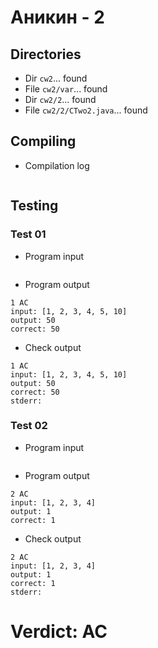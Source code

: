 # Аникин - 2
## Directories
- Dir `cw2`... found
- File `cw2/var`... found
- Dir `cw2/2`... found
- File `cw2/2/CTwo2.java`... found
## Compiling
- Compilation log
```

```
## Testing
### Test 01
- Program input
```

```
- Program output
```
1 AC
input: [1, 2, 3, 4, 5, 10]
output: 50
correct: 50

```
- Check output
```
1 AC
input: [1, 2, 3, 4, 5, 10]
output: 50
correct: 50
stderr:

```
### Test 02
- Program input
```

```
- Program output
```
2 AC
input: [1, 2, 3, 4]
output: 1
correct: 1

```
- Check output
```
2 AC
input: [1, 2, 3, 4]
output: 1
correct: 1
stderr:

```
# Verdict: AC
